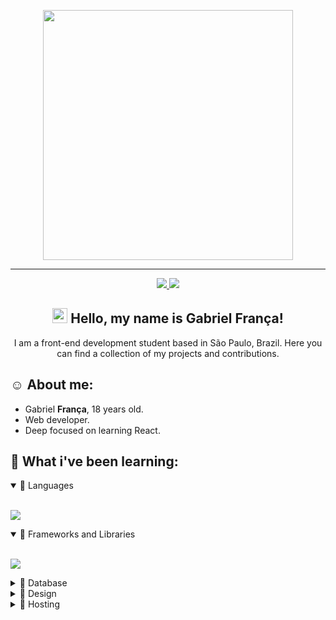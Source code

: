 <p align="center">
  <img width="400px" src="https://i.imgur.com/Xnog0sI.png" />
</p>
<hr>

<p align="center">
    <a href="https://www.linkedin.com/in/gfrnca/">
      <img src="https://img.shields.io/badge/LinkedIn-307cc5?style=for-the-badge&logo=linkedin&logoColor=white"/>
    </a>
    <img src="https://komarev.com/ghpvc/?username=gfrnca&style=for-the-badge"/>
</p>

<h2 align="center">
  <img         src="https://camo.githubusercontent.com/e8e7b06ecf583bc040eb60e44eb5b8e0ecc5421320a92929ce21522dbc34c891/68747470733a2f2f6d656469612e67697068792e636f6d2f6d656469612f6876524a434c467a6361737252346961377a2f67697068792e676966" width="24px" /> Hello, my name is Gabriel França!
</h2>

<p align="center">I am a front-end development student based in São Paulo, Brazil. Here you can find a collection of my projects and contributions.</p>

## **☺️ About me:**
* Gabriel **França**, 18 years old.
* Web developer.
* Deep focused on learning React.



## **🤯 What i've been learning:**

  <details open>
    <summary>🌟 Languages</summary>
    <br>
    <p>
      <img src="https://skillicons.dev/icons?i=html,css,js,ts,cs" />
    </p>
  </details>

  <details open>
    <summary>🧩 Frameworks and Libraries</summary>
    <br>
    <p>
      <img src="https://skillicons.dev/icons?i=react,next,styledcomponents,tailwindcss,angular" />
    </p>
  </details>

  <details>
    <summary>💾 Database</summary>
    <br>
    <p>
      <img src="https://skillicons.dev/icons?i=firebase" />
    </p>
  </details>

  <details>
    <summary>🎨 Design</summary>
    <br>
    <p>
      <img src="https://skillicons.dev/icons?i=ps,figma" />
    </p>
  </details>

  <details>
    <summary>👻 Hosting</summary>
    <br>
    <p>
      <img src="https://skillicons.dev/icons?i=vercel" />
    </p>
  </details>


